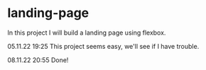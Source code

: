 # landing-page
In this project I will build a landing page using flexbox.

05.11.22 19:25 
This project seems easy, we'll see if I have trouble.

08.11.22 20:55 
Done!